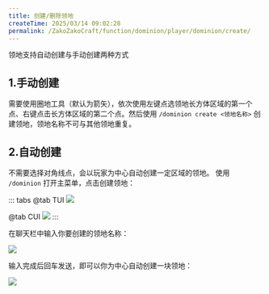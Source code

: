 ```yaml
---
title: 创建/删除领地
createTime: 2025/03/14 09:02:28
permalink: /ZakoZakoCraft/function/dominion/player/dominion/create/
---
```


领地支持自动创建与手动创建两种方式

## 1.手动创建

需要使用圈地工具（默认为箭矢），依次使用左键点选领地长方体区域的第一个点、右键点击长方体区域的第二个点。然后使用
`/dominion create <领地名称>` 创建领地，领地名称不可与其他领地重复。

## 2.自动创建

不需要选择对角线点，会以玩家为中心自动创建一定区域的领地。
使用 `/dominion` 打开主菜单，点击创建领地：

::: tabs
@tab TUI
![](/assets/ZakoZakoCraft/function/dominion/player/dominion/create/1.png)

@tab CUI
![](/assets/ZakoZakoCraft/function/dominion/player/dominion/create/4.png)
:::

在聊天栏中输入你要创建的领地名称：

![](/assets/ZakoZakoCraft/function/dominion/player/dominion/create/2.png)

输入完成后回车发送，即可以你为中心自动创建一块领地：

![](/assets/ZakoZakoCraft/function/dominion/player/dominion/create/3.png)

